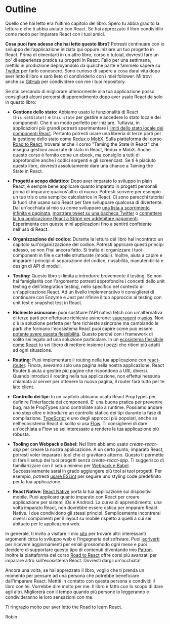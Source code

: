 # Outline

Quello che hai letto era l'ultimo capitolo del libro. Spero tu abbia gradito la lettura e che ti abbia aiutato con React. Se hai apprezzato il libro condividilo come modo per imparare React con i tuoi amici.

**Cosa puoi fare adesso che hai letto questo libro?** Potresti continuare con lo sviluppo dell'applicazione iniziata qui oppure iniziare un tuo progetto in React. Prima di cimentarti in un altro libro, corso o tutoial, dovresti fare un po' di esperienza pratica su progetti in React. Fallo per una settimana, mettilo in produzione deployandolo da qualche parte e fammelo sapere su [Twitter](https://twitter.com/rwieruch) per farlo conoscere. Sono curioso di sapere a cosa darai vita dopo aver letto il libro e sarò lieto di condividerlo con i miei follower. Mi trovi anche su [GitHub](https://github.com/rwieruch) per condividere con me i tuoi repository.

Se stai cercando di migliorare ulteriormente alla tua applicazione posso consigliarti alcuni percorsi di apprendimento dopo aver usato React da solo in questo libro:

* **Gestione dello stato:** Abbiamo usato le funzionalità di React `this.setState()` e `this.state` per gestire e accedere lo stato locale dei componenti. Che è un modo perfetto per iniziare. Tuttavia, in applicazioni più grandi potresti sperimentare i [limiti dello stato locale dei componenti React](https://www.robinwieruch.de/learn-react-before-using-redux/). Pertanto potresti usare una libreria di terze parti per la gestione dello stato come [Redux o MobX](https://www.robinwieruch.de/redux-mobx-confusion/). Sulla piattaforma del corso [Road to React](https://roadtoreact.com/), troverai anche il corso "Taming the State in React" che insegna gestioni avanzate di stato in React, Redux e MobX. Anche questo corso è fornito come un ebook, ma consiglio a tutti di approfondire anche i codici sorgenti e gli screencast. Se ti è piaciuto questo libro, dovresti assolutamente dare una chance a Taming the State in React.

* **Progetti a scopo didattico:** Dopo aver imparato lo sviluppo in plain React, è sempre bene applicare quanto imparato in progetti personali prima di imparare qualcos'altro di nuovo. Potresti scrivere per esempio un tuo tris o una semplice calcolatrice in React. Ci sono parecchi tutorial là fuori che usano solo React per fare sviluppare qualcosa di divertente. Dai un'occhiata al mio su come sviluppare [una lista a scorrimento infinita e paginata](https://www.robinwieruch.de/react-paginated-list/), [mostrare tweet su una bacheca Twitter](https://www.robinwieruch.de/react-svg-patterns/) o [connettere la tua applicazione React a Stripe per addebitare pagamenti](https://www.robinwieruch.de/react-express-stripe-payment/). Esperimenta con queste mini applicazioni fino a sentirti confidente nell'uso di React.

* **Organizzazione del codice:** Durante la lettura del libro hai incontrato un capitolo sull'organizzazione del codice. Potresti applicare questi principi adesso, se non l'hai ancora fatto. Si tratta di organizzare i tuoi componenti in file e cartelle strutturate (moduli). Inoltre, aiuta a capire e imparare i principi di separazione del codice, riusabilità, manutenibilità e design di API di moduli.

* **Testing:** Questo libro si limita a introdurre brevemente il testing. Se non hai famigliarità con l'argomento potresti approfondire i concetti dello unit testing e dell'integration testing, nello specifico nel contesto di un'applicazione React. Ad un livello implementativo ti consiglierei di continuare con Enzyme e Jest per rifinire il tuo approccio al testing con unit test e snapshot test in React.

* **Richieste asincrone:** puoi sostituire l'API nativa fetch con un'alternativa di terze parti per effettuare richieste asincrone: [superagent](https://github.com/visionmedia/superagent) o [axios](https://github.com/mzabriskie/axios). Non c'è la soluzione perfetta per fare richieste asincrone ma cambiando le parti che formano l'ecosistema React puoi capire come può essere [potente avere questa flessibilità](https://www.robinwieruch.de/reasons-why-i-moved-from-angular-to-react/). Questo perché con i framework di solito sei legato ad una soluzione particolare. In un [ecosistema flessibile come React](https://www.robinwieruch.de/essential-react-libraries-framework/) tu sei libero di mettere insieme i pezzi che ritieni più adatti ad ogni situazione.

* **Routing:** Puoi implementare il routing nella tua applicazione con [react-router](https://github.com/ReactTraining/react-router). Finora, avevamo solo una pagina nella nostra applicazione. React Router ti aiuta a gestire più pagine che rispondono a URL diversi. Quando introduci il routing nella tua applicazione, non effettui nessuna chiamata al server per ottenere la nuova pagina, il router farà tutto per te lato client.

* **Controllo dei tipi:** In un capitolo abbiamo usato React PropTypes per definire l'interfaccia dei componenti. E' una buona pratica per prevenire bug, ma le PropTypes sono controllate solo a runtime. Possiamo andare uno step oltre e introdurre un controllo statico dei tipi durante la fase di compilazione. [TypeScript](https://www.typescriptlang.org/) è uno degli approcci più popolari, anche se nell'ecosistema React di solito si usa [Flow](https://flowtype.org/). Ti consiglierei di dare un'occhiata a Flow se sei interessato a rendere la tua applicazione più robusta.

* **Tooling con Webpack e Babel:** Nel libro abbiamo usato *create-react-app* per creare la nostra applicazione. A un certo punto, imparato React, potresti voler imparare i tool che ci gravitano attorno. Questo ti permette di fare il setup dei tuoi progetti senza *create-react-app*. Ti suggerisco di familiarizzare con il setup minimo per [Webpack e Babel](https://www.robinwieruch.de/minimal-react-webpack-babel-setup/). Successivamente sarai in grado aggiungere più tool ai tuoi progetti. Per esempio, potresti [usare ESLint](https://www.robinwieruch.de/react-eslint-webpack-babel/) per seguire uno styling code predefinito per la tua applicazione.

* **React Native:** [React Native](https://facebook.github.io/react-native/) porta la tua applicazione sui dispositivi mobile. Puoi applicare quanto imparato con React per creare applicazione per sistemi iOs e Android. La curva di apprendimento, una volta imparato React, non dovrebbe essere ostica per imparare React Native. I due condividono gli stessi principi. Semplicemente incontrerai diversi componenti per il layout su mobile rispetto a quelli a cui sei abituato per le applicazioni web.

In generale, ti invito a visitare il mio [sito](https://www.robinwieruch.de/) per trovare altri interessanti argomenti circa lo sviluppo web e l'ingegneria del software. Puoi [iscriverti](https://www.getrevue.co/profile/rwieruch) per ricevere aggiornamenti per email grossomodo ogni mese e puoi decidere di supportare questo tipo di contenuti diventando mio [Patron](https://www.patreon.com/rwieruch). Inoltre la piattaforma del corso [Road to React](https://roadtoreact.com/) offre corsi più avanzati per imparare altro sull'ecosistema React. Dovresti dargli un'occhiata!

Ancora una volta, se hai apprezzato il libro, voglio che ti prenda un momento per pensare ad una persona che potrebbe beneficiare dall'imparare React. Mettiti in contatto con questa persona e condividi il libro con lei. Vorrebbe dire molto per me. Il libro è fatto con lo scopo di dare agli altri. Migliorerà con il tempo quando più persone lo leggeranno e condivideranno le loro sensazioni con me.

Ti ringrazio molto per aver letto the Road to learn React.

Robin

